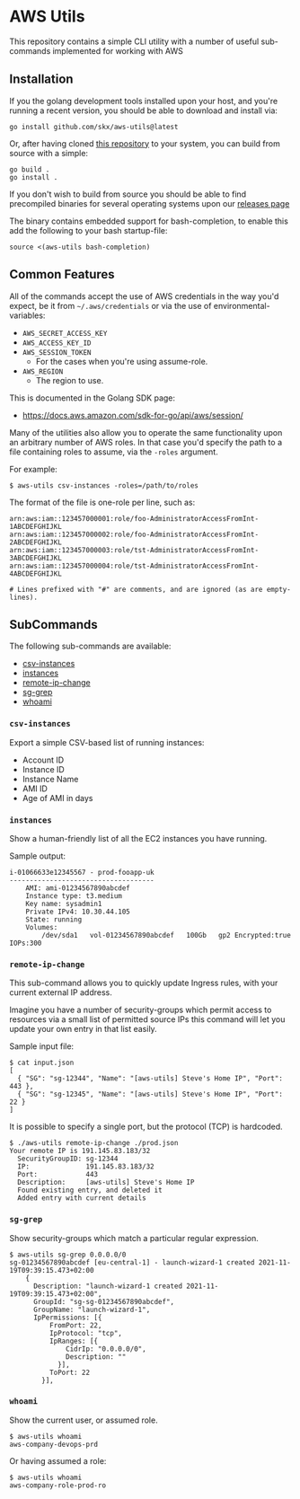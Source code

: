 # AWS Utils

This repository contains a simple CLI utility with a number of useful sub-commands implemented for working with AWS


## Installation

If you the golang development tools installed upon your host, and you're running a recent version, you should be able to download and install via:

```
go install github.com/skx/aws-utils@latest
```

Or, after having cloned [this repository](https://github.com/skx/aws-utils) to your system, you can build from source with a simple:

```
go build .
go install .
```

If you don't wish to build from source you should be able to find precompiled binaries for several operating systems upon our [releases page](https://github.com/skx/aws-utils/releases/)

The binary contains embedded support for bash-completion, to enable this add the following to your bash startup-file:

```
source <(aws-utils bash-completion)
```




## Common Features

All of the commands accept the use of AWS credentials in the way you'd expect, be it from `~/.aws/credentials` or via the use of environmental-variables:

* `AWS_SECRET_ACCESS_KEY`
* `AWS_ACCESS_KEY_ID`
* `AWS_SESSION_TOKEN`
  * For the cases when you're using assume-role.
* `AWS_REGION`
  * The region to use.

This is documented in the Golang SDK page:

* https://docs.aws.amazon.com/sdk-for-go/api/aws/session/

Many of the utilities also allow you to operate the same functionality upon an arbitrary number of AWS roles.  In that case you'd specify the path to a file containing roles to assume, via the `-roles` argument.

For example:

```
$ aws-utils csv-instances -roles=/path/to/roles
```

The format of the file is one-role per line, such as:

```
arn:aws:iam::123457000001:role/foo-AdministratorAccessFromInt-1ABCDEFGHIJKL
arn:aws:iam::123457000002:role/foo-AdministratorAccessFromInt-2ABCDEFGHIJKL
arn:aws:iam::123457000003:role/tst-AdministratorAccessFromInt-3ABCDEFGHIJKL
arn:aws:iam::123457000004:role/tst-AdministratorAccessFromInt-4ABCDEFGHIJKL

# Lines prefixed with "#" are comments, and are ignored (as are empty-lines).
```



## SubCommands

The following sub-commands are available:

* [csv-instances](#csv-instances)
* [instances](#instances)
* [remote-ip-change](#remote-ip-change)
* [sg-grep](#sg-grep)
* [whoami](#whoami)





### `csv-instances`

Export a simple CSV-based list of running instances:

* Account ID
* Instance ID
* Instance Name
* AMI ID
* Age of AMI in days



### `instances`

Show a human-friendly list of all the EC2 instances you have running.

Sample output:

```
i-01066633e12345567 - prod-fooapp-uk
------------------------------------
	AMI: ami-01234567890abcdef
	Instance type: t3.medium
	Key name: sysadmin1
	Private IPv4: 10.30.44.105
	State: running
	Volumes:
		/dev/sda1	vol-01234567890abcdef	100Gb	gp2	Encrypted:true	IOPs:300
```



### `remote-ip-change`

This sub-command allows you to quickly update Ingress rules, with your current external IP address.

Imagine you have a number of security-groups which permit access to resources via a small list of permitted source IPs this command will let you update your own entry in that list easily.

Sample input file:

```
$ cat input.json
[
  { "SG": "sg-12344", "Name": "[aws-utils] Steve's Home IP", "Port": 443 },
  { "SG": "sg-12345", "Name": "[aws-utils] Steve's Home IP", "Port": 22 }
]
```

It is possible to specify a single port, but the protocol (TCP) is hardcoded.

```
$ ./aws-utils remote-ip-change ./prod.json
Your remote IP is 191.145.83.183/32
  SecurityGroupID: sg-12344
  IP:              191.145.83.183/32
  Port:            443
  Description:     [aws-utils] Steve's Home IP
  Found existing entry, and deleted it
  Added entry with current details
```



### `sg-grep`

Show security-groups which match a particular regular expression.

```
$ aws-utils sg-grep 0.0.0.0/0
sg-01234567890abcdef [eu-central-1] - launch-wizard-1 created 2021-11-19T09:39:15.473+02:00
	{
	  Description: "launch-wizard-1 created 2021-11-19T09:39:15.473+02:00",
	  GroupId: "sg-sg-01234567890abcdef",
	  GroupName: "launch-wizard-1",
	  IpPermissions: [{
	      FromPort: 22,
	      IpProtocol: "tcp",
	      IpRanges: [{
	          CidrIp: "0.0.0.0/0",
	          Description: ""
	        }],
	      ToPort: 22
	    }],

```



### `whoami`

Show the current user, or assumed role.

```
$ aws-utils whoami
aws-company-devops-prd
```

Or having assumed a role:

```
$ aws-utils whoami
aws-company-role-prod-ro
```
